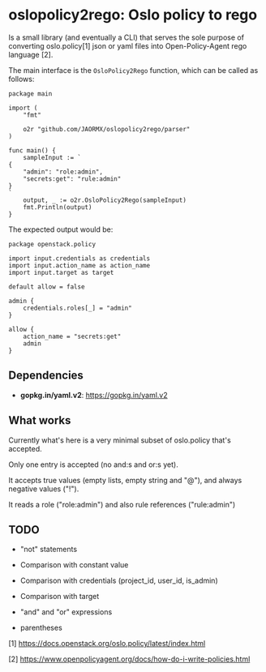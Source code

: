 oslopolicy2rego: Oslo policy to rego
====================================

Is a small library (and eventually a CLI) that serves the sole purpose of
converting oslo.policy[1] json or yaml files into Open-Policy-Agent rego
language [2].

The main interface is the `OsloPolicy2Rego` function, which can be called as
follows:

```
package main

import (
	"fmt"

	o2r "github.com/JAORMX/oslopolicy2rego/parser"
)

func main() {
	sampleInput := `
{
	"admin": "role:admin",
	"secrets:get": "rule:admin"
}
`
	output, _ := o2r.OsloPolicy2Rego(sampleInput)
	fmt.Println(output)
}
```

The expected output would be:

```
package openstack.policy

import input.credentials as credentials
import input.action_name as action_name
import input.target as target

default allow = false

admin {
    credentials.roles[_] = "admin"
}

allow {
    action_name = "secrets:get"
    admin
}
```

Dependencies
------------

- **gopkg.in/yaml.v2**: https://gopkg.in/yaml.v2

What works
----------

Currently what's here is a very minimal subset of oslo.policy that's accepted.

Only one entry is accepted (no and:s and or:s yet).

It accepts true values (empty lists, empty string and "@"), and always negative
values ("!").

It reads a role ("role:admin") and also rule references ("rule:admin")

TODO
----

* "not" statements

* Comparison with constant value

* Comparison with credentials (project_id, user_id, is_admin)

* Comparison with target

* "and" and "or" expressions

* parentheses

[1] https://docs.openstack.org/oslo.policy/latest/index.html

[2] https://www.openpolicyagent.org/docs/how-do-i-write-policies.html
